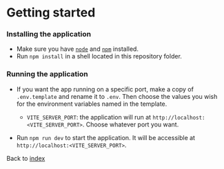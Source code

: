 # Getting started

### Installing the application

- Make sure you have [`node`](https://nodejs.org/en) and [`npm`](https://www.npmjs.com/) installed.
- Run `npm install` in a shell located in this repository folder.

### Running the application

- If you want the app running on a specific port, make a copy of `.env.template` and rename it to `.env`. Then choose the values you wish for the environment variables named in the template.

    - `VITE_SERVER_PORT`: the application will run at `http://localhost:<VITE_SERVER_PORT>`. Choose whatever port you want.

- Run `npm run dev` to start the application. It will be accessible at `http://localhost:<VITE_SERVER_PORT>`.


Back to [index](./index.md)